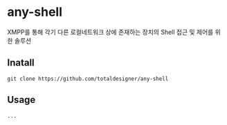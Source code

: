 # any-shell

XMPP를 통해 각기 다른 로컬네트워크 상에 존재하는 장치의 Shell 접근 및 제어를 위한 솔루션 

## Inatall 
``` shell
git clone https://github.com/totaldesigner/any-shell
```

## Usage
``` shell
...
```